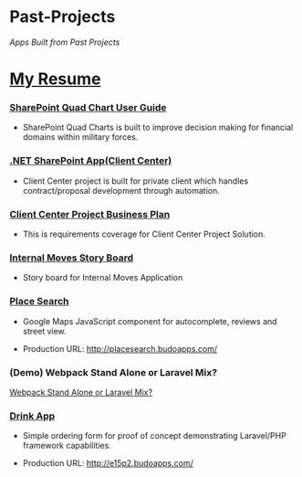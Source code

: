 # Past-Projects
<em>Apps Built from Past Projects</em>

# [My Resume](https://github.com/budostylz/Past-Projects/blob/master/Shaun%20Lewis_Resume(2-29-2020).pdf)

### [SharePoint Quad Chart User Guide](https://github.com/budostylz/Past-Projects/blob/master/SharePoint%20Quad%20Charts/Quad%20User%20Guide.pptx?raw=true)

* SharePoint Quad Charts is built to improve decision making for financial domains within military forces.

### [.NET SharePoint App(Client Center)](https://github.com/budostylz/Past-Projects/tree/master/ClientCenterProject)

* Client Center project is built for private client which handles contract/proposal development through automation.

### [Client Center Project Business Plan](https://github.com/budostylz/Past-Projects/blob/master/ClientCenterProject/Business%20Plan.docx?raw=true)

* This is requirements coverage for Client Center Project Solution.

### [Internal Moves Story Board](https://github.com/budostylz/Past-Projects/blob/master/Internal%20Moves/CICO%20Internal%20Changes%20Story%20Board.pptx?raw=true)

+ Story board for Internal Moves Application

### [Place Search](https://github.com/budostylz/Past-Projects/tree/master/PlaceSearch)

+ Google Maps JavaScript component for autocomplete, reviews and street view.

+ Production URL: <http://placesearch.budoapps.com/>

### (Demo) Webpack Stand Alone or Laravel Mix? 
[Webpack Stand Alone or Laravel Mix?](https://github.com/budostylz/e15/tree/master/Independent-Study)

### [Drink App](https://github.com/budostylz/e15/tree/master/e15p2)
+ Simple ordering form for proof of concept demonstrating Laravel/PHP framework capabilities.

+ Production URL: <http://e15p2.budoapps.com/>






